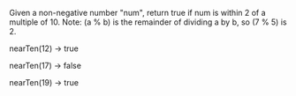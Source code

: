 Given a non-negative number "num", return true if num is within 2 of a multiple of 10. Note: (a % b) is the remainder of dividing a by b, so (7 % 5) is 2.

nearTen(12) → true

nearTen(17) → false

nearTen(19) → true
